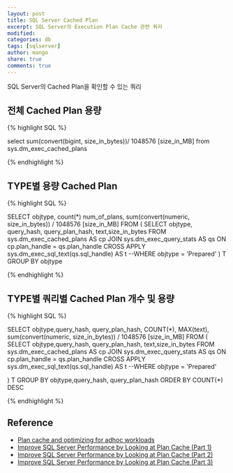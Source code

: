 ```yaml
---
layout: post
title: SQL Server Cached Plan
excerpt: SQL Server의 Execution Plan Cache 관련 쿼리
modified:
categories: db
tags: [sqlserver]
author: mango
share: true
comments: true  
---
```


SQL Server의 Cached Plan을 확인할 수 있는 쿼리


## 전체 Cached Plan 용량

{% highlight SQL %}

select sum(convert(bigint, size_in_bytes))/ 1048576 [size_in_MB]  from sys.dm_exec_cached_plans

{% endhighlight %}

## TYPE별 용량 Cached Plan

{% highlight SQL %}

SELECT objtype, count(\*) num_of_plans, sum(convert(numeric, size_in_bytes)) / 1048576 [size_in_MB]
FROM (
     SELECT objtype, query_hash, query_plan_hash, text,size_in_bytes FROM sys.dm_exec_cached_plans AS cp
     JOIN sys.dm_exec_query_stats AS qs ON cp.plan_handle = qs.plan_handle
     CROSS APPLY sys.dm_exec_sql_text(qs.sql_handle) AS t
     --WHERE objtype = 'Prepared'
) T
GROUP BY objtype

{% endhighlight %}

## TYPE별 쿼리별 Cached Plan 개수 및 용량

{% highlight SQL %}

SELECT objtype,query_hash, query_plan_hash, COUNT(\*), MAX(text), sum(convert(numeric, size_in_bytes)) / 1048576 [size_in_MB]
FROM (
     SELECT objtype,query_hash, query_plan_hash, text,size_in_bytes FROM sys.dm_exec_cached_plans AS cp
     JOIN sys.dm_exec_query_stats AS qs ON cp.plan_handle = qs.plan_handle
     CROSS APPLY sys.dm_exec_sql_text(qs.sql_handle) AS t
     --WHERE objtype = 'Prepared'

) T
GROUP BY objtype,query_hash, query_plan_hash
ORDER BY COUNT(\*) DESC

{% endhighlight %}

## Reference

* [Plan cache and optimizing for adhoc workloads](http://www.sqlskills.com/blogs/kimberly/plan-cache-and-optimizing-for-adhoc-workloads/)
* [Improve SQL Server Performance by Looking at Plan Cache (Part 1)](http://logicalread.solarwinds.com/sql-server-minimize-single-use-plans-tl01/#.VfIgcxGqpBc)
* [Improve SQL Server Performance by Looking at Plan Cache (Part 2)](http://logicalread.solarwinds.com/sql-server-identifying-plans-that-need-tuning-tl01/#.VfJMrRGqpBc)
* [Improve SQL Server Performance by Looking at Plan Cache (Part 3)](http://logicalread.solarwinds.com/sql-server-identify-similar-plans-tl01/#.VfJM5BGqpBc)
